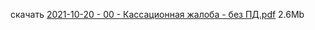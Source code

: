 <!-- [В начало](/docs/index.md) -->

скачать [2021-10-20 - 00 - Кассационная жалоба - без ПД.pdf](https://raw.githubusercontent.com/polnomochiya-prava/net-polnomochiy-y-doveritelya-sovcombank-public/master/docs/dokumenty-v-sud-dele/2021-10-20-00-kasacionnaya-zhaloba/2021-10-20%20-%2000%20-%20%D0%9A%D0%B0%D1%81%D1%81%D0%B0%D1%86%D0%B8%D0%BE%D0%BD%D0%BD%D0%B0%D1%8F%20%D0%B6%D0%B0%D0%BB%D0%BE%D0%B1%D0%B0%20-%20%D0%B1%D0%B5%D0%B7%20%D0%9F%D0%94.pdf) 2.6Mb
